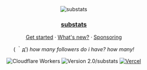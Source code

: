 <div align="center">
  <img src="./assets/header.png" alt="substats" />
  <h3><a href="https://api.swo.moe/stats">substats</a></h3>
  <p><a href="#get-started">Get started</a> · <a href="#whats-new">What's new?</a> · <a href="#sponsoring">Sponsoring</a></p>
  <p>( ｀д′) <em>how many followers do i have? how many!</em></p>

  <img src="https://img.shields.io/badge/Cloudflare-F69652?style=flat&logo=cloudflare&logoColor=white" alt="Cloudflare Workers" />
  <img src="https://img.shields.io/badge/Version-2.0*-F69652?style=flat&labelColor=2B3137" alt="Version 2.0/substats" />
  <a href="https://github.com/spencerwooo/substats/actions?query=workflow%3ADeploy"><img src="https://github.com/spencerwooo/substats/workflows/Deploy/badge.svg" alt="Vercel" /></a>
</div>
